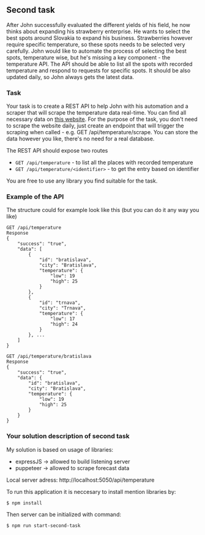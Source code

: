 ## Second task

After John successfully evaluated the different yields of his field,
he now thinks about expanding his strawberry enterprise. He wants to
select the best spots around Slovakia to expand his business. Strawberries however
require specific temperature, so these spots needs to be selected very carefully.
John would like to automate the process of selecting the best spots, temperature
wise, but he's missing a key component - the temperature API.
The API should be able to list all the spots with recorded temperature and respond
to requests for specific spots. It should be also updated daily, so John always gets
the latest data.

### Task

Your task is to create a REST API to help John with his automation
and a scraper that will scrape the temperature data real-time.
You can find all necessary data on [this website](http://www.shmu.sk/sk/?page=1&id=meteo_num_alad&mesto=BRATISLAVA).
For the purpose of the task, you don't need to scrape the website daily, just create
an endpoint that will trigger the scraping when called - e.g. GET /api/temperature/scrape.
You can store the data however you like, there's no need for a real database.

The REST API should expose two routes

- `GET /api/temperature` - to list all the places with recorded temperature
- `GET /api/temperature/<identifier>` - to get the entry based on identifier

You are free to use any library you find suitable for the task.

### Example of the API

The structure could for example look like this (but you can do it any way you like)

```text
GET /api/temperature
Response
{
    "success": "true",
    "data": [
        {
            "id": "bratislava",
            "city": "Bratislava",
            "temperature": {
                "low": 19
                "high": 25
            }            
        },
        {
            "id": "trnava",
            "city": "Trnava",
            "temperature": {
                "low": 17
                "high": 24
            }
        }, ...
    ]
}
```

```text
GET /api/temperature/bratislava
Response
{
    "success": "true",
    "data": {
        "id": "bratislava",
        "city": "Bratislava",
        "temperature": {
            "low": 19
            "high": 25
        }
    }
}
```

### Your solution description of second task

My solution is based on usage of libraries:

* expressJS -> allowed to build listening server
* puppeteer -> allowed to scrape forecast data

Local server adress: http://localhost:5050/api/temperature

To run this application it is neccesary to install mention libraries by:

```text
$ npm install
```

Then server can be initialized with command:

```text
$ npm run start-second-task
```